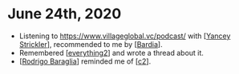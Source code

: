 # June 24th, 2020
- Listening to https://www.villageglobal.vc/podcast/ with [[Yancey Strickler]], recommended to me by [[Bardia]].
- Remembered [[everything2]] and wrote a thread about it.
- [[Rodrigo Baraglia]] reminded me of [[c2]].

[//begin]: # "Autogenerated link references for markdown compatibility"
[Yancey Strickler]: ../yancey-strickler "Yancey Strickler"
[Bardia]: ../bardia "Bardia"
[everything2]: ../everything2 "everything2"
[Rodrigo Baraglia]: ../rodrigo-baraglia "Rodrigo Baraglia"
[c2]: ../c2 "c2"
[//end]: # "Autogenerated link references"